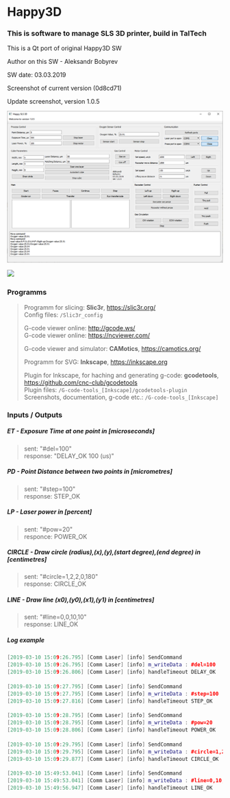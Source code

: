# Happy3D

### This is software to manage SLS 3D printer, build in TalTech

This is a Qt port of original Happy3D SW

Author on this SW - Aleksandr Bobyrev

SW date: 03.03.2019

Screenshot of current version (0d8cd71) 

Update screenshot, version 1.0.5

![](https://github.com/Anaga/Happy3D-Qt/blob/master/Img/ScrinshotV5.png)

![](C:\Users\aleks\Documents\GitHub\Happy3D-Qt\Img\ScrinshotV1.0.2.png)

### Programms
> Programm for slicing: **Slic3r**, https://slic3r.org/  
> Config files: `/Slic3r_config`  
>  
> G-code viewer online: http://gcode.ws/  
> G-code viewer online: https://ncviewer.com/  
>  
> G-code viewer and simulator: **CAMotics**, https://camotics.org/   
>  
> Programm for SVG: **Inkscape**, https://inkscape.org  
>  
> Plugin for Inkscape, for haching and generating g-code: **gcodetools**, https://github.com/cnc-club/gcodetools  
> Plugin files: `/G-code-tools_[Inkscape]/gcodetools-plugin`  
> Screenshots, documentation, g-code etc.: `/G-code-tools_[Inkscape]`


### Inputs / Outputs

##### ET - Exposure Time at one point in [microseconds]

> sent: "#del=100"  
> response: "DELAY_OK	100 (us)"   

##### PD - Point Distance between two points in [micrometres]

> sent: "#step=100"  
> response: STEP_OK  

##### LP - Laser power in [percent]

> sent: "#pow=20"  
> responce: POWER_OK  

##### CIRCLE - Draw circle (radius),(x),(y),(start degree),(end degree) in [centimetres]

> sent: "#circle=1,2,2,0,180"  
> response: CIRCLE_OK  

##### LINE - Draw line (x0),(y0),(x1),(y1) in [centimetres]

> sent: "#line=0,0,10,10"  
> response: LINE_OK  

##### Log example

```c++
[2019-03-10 15:09:26.795] [Comm Laser] [info] SendCommand
[2019-03-10 15:09:26.795] [Comm Laser] [info] m_writeData : #del=100
[2019-03-10 15:09:26.806] [Comm Laser] [info] handleTimeout DELAY_OK	100 (us)

[2019-03-10 15:09:27.795] [Comm Laser] [info] SendCommand
[2019-03-10 15:09:27.795] [Comm Laser] [info] m_writeData : #step=100
[2019-03-10 15:09:27.816] [Comm Laser] [info] handleTimeout STEP_OK

[2019-03-10 15:09:28.795] [Comm Laser] [info] SendCommand
[2019-03-10 15:09:28.795] [Comm Laser] [info] m_writeData : #pow=20
[2019-03-10 15:09:28.806] [Comm Laser] [info] handleTimeout POWER_OK

[2019-03-10 15:09:29.795] [Comm Laser] [info] SendCommand
[2019-03-10 15:09:29.795] [Comm Laser] [info] m_writeData : #circle=1,2,2,0,180
[2019-03-10 15:09:29.877] [Comm Laser] [info] handleTimeout CIRCLE_OK

[2019-03-10 15:49:53.041] [Comm Laser] [info] SendCommand
[2019-03-10 15:49:53.041] [Comm Laser] [info] m_writeData : #line=0,10,10,0
[2019-03-10 15:49:56.947] [Comm Laser] [info] handleTimeout LINE_OK
```




